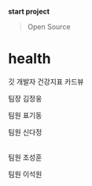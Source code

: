 __start project__
> Open Source

# health
깃 개발자 건강지표 카드뷰<p>

팀장 김정웅 <p>
팀원 표기동 <p>
팀원 신다정 <p>    
팀원 조성훈 <p>
팀원 이석원 <p>